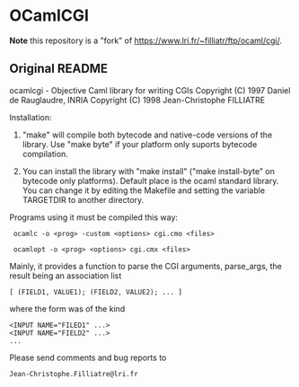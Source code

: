 # OCamlCGI
**Note** this repository is a "fork" of https://www.lri.fr/~filliatr/ftp/ocaml/cgi/.

## Original README
ocamlcgi - Objective Caml library for writing CGIs
Copyright (C) 1997 Daniel de Rauglaudre, INRIA
Copyright (C) 1998 Jean-Christophe FILLIATRE

Installation:

 1. "make" will compile both bytecode and native-code versions of the library.
    Use "make byte" if your platform only suports bytecode compilation.

 2. You can install the library with "make install" ("make install-byte" on 
    bytecode only platforms). Default place is the ocaml standard library. 
    You can change it by editing the Makefile and setting the variable 
    TARGETDIR to another directory. 


Programs using it must be compiled this way:

     ocamlc -o <prog> -custom <options> cgi.cmo <files>

     ocamlopt -o <prog> <options> cgi.cmx <files>


Mainly, it provides a function to parse the CGI arguments, parse_args,
the result being an association list 

	[ (FIELD1, VALUE1); (FIELD2, VALUE2); ... ]

where the form was of the kind

	<INPUT NAME="FILED1" ...>
	<INPUT NAME="FIELD2" ...>
	...


Please send comments and bug reports to
	
	Jean-Christophe.Filliatre@lri.fr

